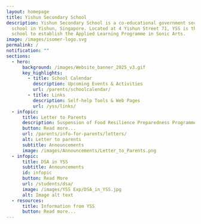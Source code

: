 ```yaml
---
layout: homepage
title: Yishun Secondary School
description: Yishun Secondary School is a co-educational government secondary
  school in Yishun, Singapore. Located at 4 Yishun Street 71, YSS is the first
  school to establish the Applied Learning Programme in Sonic Arts.
image: /images/isomer-logo.svg
permalink: /
notification: ""
sections:
  - hero:
      background: /images/Website_banner_2025_v3.gif
      key_highlights:
        - title: School Calendar
          description: Upcoming Events & Activities
          url: /parents/schoolcalendar/
        - title: Links
          description: Self-help Tools & Web Pages
          url: /yss/links/
  - infopic:
      title: Letter to Parents
      description: Suspension of Food Resilience Preparedness Programme (FRPP)
      button: Read more...
      url: /parents/info-for-parents/letters/
      alt: Letter to parents
      subtitle: Announcements
      image: /images/Announcements/Letter_to_Parents.png
  - infopic:
      title: DSA in YSS
      subtitle: Announcements
      id: infopic
      button: Read More
      url: /students/dsa/
      image: /images/YSS Exp/DSA_in_YSS.jpg
      alt: Image alt text
  - resources:
      title: Information from YSS
      button: Read more...
---
```

